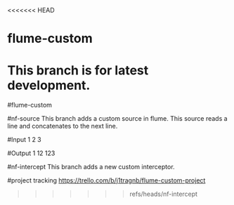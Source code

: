 <<<<<<< HEAD
# flume-custom

This branch is for latest development.
=======
#flume-custom


#nf-source 
This branch adds a custom source in flume. This source reads a line and concatenates to the next line.

#Input
1 
2
3

#Output
1
12
123

#nf-intercept
This branch adds a new  custom interceptor.


#project tracking
https://trello.com/b/j1tragnb/flume-custom-project
>>>>>>> refs/heads/nf-intercept
